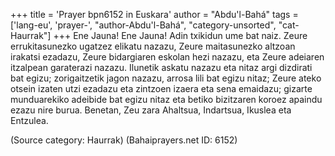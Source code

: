 +++
title = 'Prayer bpn6152 in Euskara'
author = "Abdu'l-Bahá"
tags = ['lang-eu', 'prayer-', "author-Abdu'l-Bahá", "category-unsorted", "cat-Haurrak"]
+++
Ene Jauna! Ene Jauna! Adin txikidun ume bat naiz. Zeure errukitasunezko ugatzez elikatu nazazu, Zeure maitasunezko altzoan irakatsi ezadazu, Zeure bidargiaren eskolan hezi nazazu, eta Zeure adeiaren itzalpean garaterazi nazazu. Ilunetik askatu nazazu eta nitaz argi dizdirati bat egizu; zorigaitzetik jagon nazazu, arrosa lili bat egizu nitaz; Zeure ateko otsein izaten utzi ezadazu eta zintzoen izaera eta sena emaidazu; gizarte munduarekiko adeibide bat egizu nitaz eta betiko bizitzaren koroez apaindu ezazu nire burua. Benetan, Zeu zara Ahaltsua, Indartsua, Ikuslea eta Entzulea.

(Source category: Haurrak)
(Bahaiprayers.net ID: 6152)
